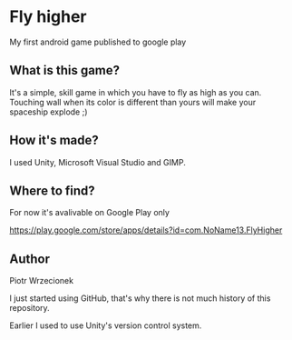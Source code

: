 # Fly higher

My first android game published to google play

## What is this game?
It's a simple, skill game in which you have to fly as high as you can.
Touching wall when its color is different than yours will make your spaceship explode ;)

## How it's made?
I used Unity, Microsoft Visual Studio and GIMP.

## Where to find?
For now it's avalivable on Google Play only

https://play.google.com/store/apps/details?id=com.NoName13.FlyHigher

## Author
Piotr Wrzecionek


I just started using GitHub, that's why there is not much history of this repository.

Earlier I used to use Unity's version control system.
